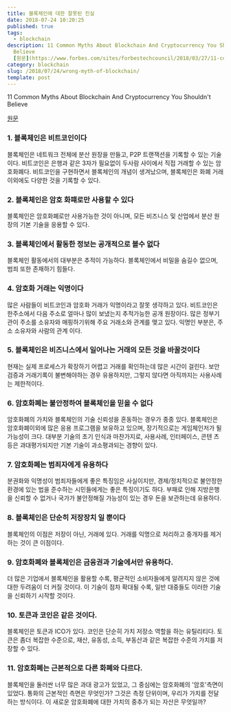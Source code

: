 ```yaml
---
title: 블록체인에 대한 잘못된 진실
date: 2018-07-24 10:20:25
published: true
tags:
  - blockchain
description: 11 Common Myths About Blockchain And Cryptocurrency You Shouldn't
  Believe
  [원문](https://www.forbes.com/sites/forbestechcouncil/2018/03/27/11-common-myths-about-blockchain-and-cryptocurrency-you-should...
category: blockchain
slug: /2018/07/24/wrong-myth-of-blockchain/
template: post
---
```


11 Common Myths About Blockchain And Cryptocurrency You Shouldn't Believe

[원문](https://www.forbes.com/sites/forbestechcouncil/2018/03/27/11-common-myths-about-blockchain-and-cryptocurrency-you-shouldnt-believe/#3e0e9deda33f)

### 1. 블록체인은 비트코인이다

블록체인은 네트워크 전체에 분산 원장을 만들고, P2P 트랜잭션을 기록할 수 있는 기술이다. 비트코인은 은행과 같은 3자가 필요없이 두사람 사이에서 직접 거래할 수 있는 암호화폐다. 비트코인을 구현하면서 블록체인의 개념이 생겨났으며, 블록체인은 화폐 거래 이외에도 다양한 것을 기록할 수 있다.

### 2. 블록체인은 암호 화퍠로만 사용할 수 있다

블록체인은 암호화폐로만 사용가능한 것이 아니며, 모든 비즈니스 및 산업에서 분산 원장의 기본 기술을 응용할 수 있다.

### 3. 블록체인에서 활동한 정보는 공개적으로 볼수 없다

블록체인 활동에서의 대부분은 추적이 가능하다. 블록체인에서 비밀을 숨길수 없으며, 범죄 또한 존재하기 힘들다.

### 4. 암호화 거래는 익명이다

많은 사람들이 비트코인과 암호화 거래가 익명이라고 잘못 생각하고 있다. 비트코인은 한주소에서 다음 주소로 얼마나 많이 보냈는지 추적가능한 공개 원장이다. 많은 정부기관이 주소를 소유자와 매핑하기위해 주요 거래소와 관계를 맺고 있다. 익명인 부분은, 주소 소유자와 사람의 관계 이다.

### 5. 블록체인은 비즈니스에서 일어나는 거래의 모든 것을 바꿀것이다

현재는 실제 프로세스가 확장하기 어렵고 거래를 확인하는데 많은 시간이 걸린다. 보안검증과 거래기록이 불변해야하는 경우 유용하지만, 그렇지 않다면 아직까지는 사용사례는 제한적이다.

### 6. 암호화폐는 불안정하여 블록체인을 믿을 수 없다

암호화폐의 가치와 블록체인의 기술 신뢰성을 혼동하는 경우가 종종 있다. 블록체인은 암호화폐이외에 많은 응용 프로그램을 보유하고 있으며, 장기적으로는 게임체인저가 될 가능성이 크다. 대부분 기술의 초기 인식과 마찬가지로, 사용사례, 인터페이스, 콘텐 츠 등은 과대평가되지만 기본 기술이 과소평과되는 경향이 있다.

### 7. 암호화폐는 범죄자에게 유용하다

분권화와 익명성이 범죄자들에게 좋은 특징임은 사실이지만, 경제/정치적으로 불안정한 환경에 있는 법을 준수하는 시민들에게는 좋은 특징이기도 하다. 부패로 인해 지방은행을 신뢰할 수 없거나 국가가 불안정해질 가능성이 있는 경우 돈을 보관하는데 유용하다.

### 8. 블록체인은 단순히 저장장치 일 뿐이다

블록체인의 이점은 저장이 아닌, 거래에 있다. 거래를 익명으로 처리하고 중개자를 제거하는 것이 큰 이점이다.

### 9. 암호화폐와 블록체인은 금융권과 기술에서만 유용하다.

더 많은 기업에서 블록체인을 활용할 수록, 평균적인 소비자들에게 알려지지 않은 것에대한 두려움이 더 커질 것이다. 이 기술이 점차 확대될 수록, 일반 대중들도 이러한 기술을 신뢰하기 시작할 것이다.

### 10. 토큰과 코인은 같은 것이다.

블록체인은 토큰과 ICO가 있다. 코인은 단순히 가치 저장소 역할을 하는 유틸리티다. 토큰은 좀더 복잡한 수준으로, 재산, 유동성, 소득, 부동산과 같은 복잡한 수준의 가치를 저장할 수 있다.

### 11. 암호화폐는 근본적으로 다른 화폐와 다르다.

블록체인을 둘러싼 너무 많은 과대 광고가 있었고, 그 중심에는 암호화폐의 '암호'측면이 있었다. 통화의 근본적인 측면은 무엇인가? 그것은 측정 단위이며, 우리가 가치를 전달하는 방식이다. 이 새로운 암호화폐에 대한 가치의 중추가 되는 자산은 무엇일까?
